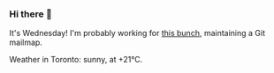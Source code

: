 ### Hi there :wave:

It's Wednesday! I'm probably working for [this bunch](https://github.com/kohofinancial), maintaining a Git mailmap.

Weather in Toronto: sunny, at +21°C.
